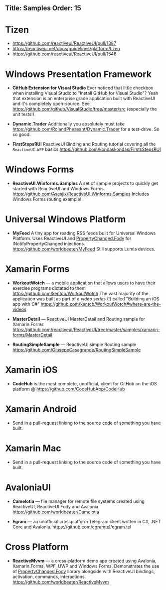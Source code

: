 Title: Samples
Order: 15
---

# Tizen

* https://github.com/reactiveui/ReactiveUI/pull/1387
* https://reactiveui.net/docs/guidelines/platform/tizen
* https://github.com/reactiveui/ReactiveUI/pull/1546

# Windows Presentation Framework

* **GitHub Extension for Visual Studio** Ever noticed that little checkbox when installing Visual Studio to "Install GitHub for Visual Studio"? Yeah that extension is an enterprise grade application built with ReactiveUI and it's completely open-source. See https://github.com/github/VisualStudio/tree/master/src (especially the unit tests!)

* **Dynamic.Trader** Additionally you absolutely must take https://github.com/RolandPheasant/Dynamic.Trader for a test-drive. So so good. 

* **FirstStepsRUI**  ReactiveUI Binding and Routing tutorial covering all the `ReactiveUI.WPF` basics https://github.com/kondaskondas/FirstsStepsRUI

# Windows Forms

* **ReactiveUI.Winforms.Samples** A set of sample projects to quickly get started with ReactiveUI and Windows Forms. https://github.com/Asesjix/ReactiveUI.Winforms.Samples Includes Windows Forms routing example!

# Universal Windows Platform

* **MyFeed** A tiny app for reading RSS feeds built for Universal Windows Platform. Uses ReactiveUI and <a href="https://github.com/Fody/PropertyChanged">PropertyChanged.Fody</a> for INotifyPropertyChanged injections. https://github.com/worldbeater/MyFeed Still supports Lumia devices.

# Xamarin Forms

* **WorkoutWotch** — a mobile application that allows users to have their exercise programs dictated to them https://github.com/kentcb/WorkoutWotch The vast majority of the application was built as part of a *video series* (!) called "Building an iOS app with C#" https://github.com/kentcb/WorkoutWotch#where-are-the-videos

* **MasterDetail** — ReactiveUI MasterDetail and Routing sample for Xamarin.Forms https://github.com/reactiveui/ReactiveUI/tree/master/samples/xamarin-forms/MasterDetail

* **RoutingSimpleSample** — ReactiveUI simple Routing sample https://github.com/GiusepeCasagrande/RoutingSimpleSample

# Xamarin iOS

* **CodeHub** is the most complete, unofficial, client for GitHub on the iOS platform @ https://github.com/CodeHubApp/CodeHub

# Xamarin Android

* Send in a pull-request linking to the source code of something you have built.

# Xamarin Mac

* Send in a pull-request linking to the source code of something you have built.

# AvaloniaUI

* **Camelotia** — file manager for remote file systems created using ReactiveUI, ReactiveUI.Fody and Avalonia. https://github.com/worldbeater/Camelotia

* **Egram** — an unofficial crossplatform Telegram client written in C#, .NET Core and Avalonia. https://github.com/egramtel/egram.tel

# Cross Platform

* **ReactiveMvvm** — a cross-platform demo app created using Avalonia, Xamarin.Forms, WPF, UWP and Windows Forms. Demonstrates the use of <a href="https://github.com/Fody/PropertyChanged">PropertyChanged.Fody</a> library alongside with ReactiveUI bindings, activation, commands, interactions. https://github.com/worldbeater/ReactiveMvvm
